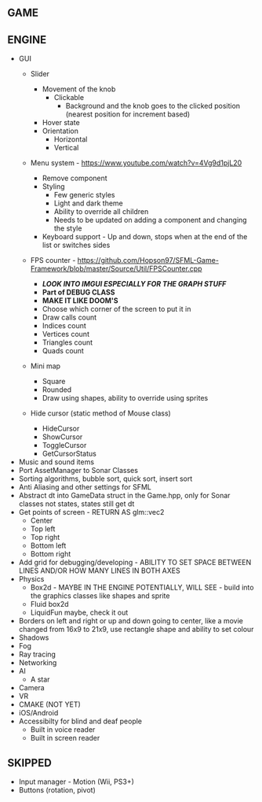 GAME
-----------------------------------------------------------------

ENGINE
-----------------------------------------------------------------
* GUI
    - Slider
        - Movement of the knob
            - Clickable
                - Background and the knob goes to the clicked position (nearest position for increment based)
        - Hover state
        - Orientation
            - Horizontal
            - Vertical

    - Menu system - https://www.youtube.com/watch?v=4Vg9d1pjL20
        - Remove component
        - Styling
            - Few generic styles
            - Light and dark theme
            - Ability to override all children
            - Needs to be updated on adding a component and changing the style
        - Keyboard support - Up and down, stops when at the end of the list or switches sides
    - FPS counter - https://github.com/Hopson97/SFML-Game-Framework/blob/master/Source/Util/FPSCounter.cpp
        - ***LOOK INTO IMGUI ESPECIALLY FOR THE GRAPH STUFF***
        - **Part of DEBUG CLASS**
        - **MAKE IT LIKE DOOM'S**
        - Choose which corner of the screen to put it in
        - Draw calls count
        - Indices count
        - Vertices count
        - Triangles count
        - Quads count
    - Mini map
        - Square
        - Rounded
        - Draw using shapes, ability to override using sprites
    - Hide cursor (static method of Mouse class)
        - HideCursor
        - ShowCursor
        - ToggleCursor
        - GetCursorStatus
* Music and sound items
* Port AssetManager to Sonar Classes
* Sorting algorithms, bubble sort, quick sort, insert sort
* Anti Aliasing and other settings for SFML
* Abstract dt into GameData struct in the Game.hpp, only for Sonar classes not states, states still get dt
* Get points of screen - RETURN AS glm::vec2
    - Center
    - Top left
    - Top right
    - Bottom left
    - Bottom right
* Add grid for debugging/developing - ABILITY TO SET SPACE BETWEEN LINES AND/OR HOW MANY LINES IN BOTH AXES
* Physics
    - Box2d - MAYBE IN THE ENGINE POTENTIALLY, WILL SEE - build into the graphics classes like shapes and sprite
    - Fluid box2d
    - LiquidFun maybe, check it out
* Borders on left and right or up and down going to center, like a movie changed from 16x9 to 21x9, use rectangle shape and ability to set colour
* Shadows
* Fog
* Ray tracing
* Networking
* AI
    - A star
* Camera
* VR
* CMAKE (NOT YET)
* iOS/Android
* Accessibilty for blind and deaf people
    - Built in voice reader
    - Built in screen reader


SKIPPED
-----------------------------------------------------------------
* Input manager - Motion (Wii, PS3+)
* Buttons (rotation, pivot)